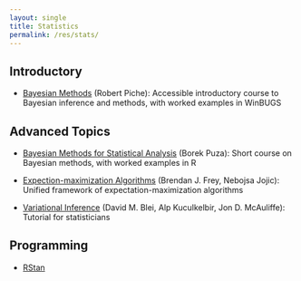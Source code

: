 ```yaml
---
layout: single
title: Statistics
permalink: /res/stats/
---
```


## Introductory

- [Bayesian Methods](https://trepo.tuni.fi/bitstream/handle/10024/128392/bayesian_methods.pdf)
  (Robert Piche):
  Accessible introductory course to Bayesian inference and methods,
  with worked examples in WinBUGS

## Advanced Topics

- [Bayesian Methods for Statistical Analysis](https://library.oapen.org/bitstream/handle/20.500.12657/32424/611011.pdf)
  (Borek Puza):
  Short course on Bayesian methods, with worked examples in R

- [Expection-maximization Algorithms](https://www.cs.ubc.ca/~murphyk/Teaching/Papers/freyJojicTutorial_pami_sep05.pdf)
  (Brendan J. Frey, Nebojsa Jojic):
  Unified framework of expectation-maximization algorithms

- [Variational Inference](https://arxiv.org/abs/1601.00670)
  (David M. Blei, Alp Kuculkelbir, Jon D. McAuliffe):
  Tutorial for statisticians

## Programming

- [RStan](https://mc-stan.org/rstan/articles/rstan.html)

